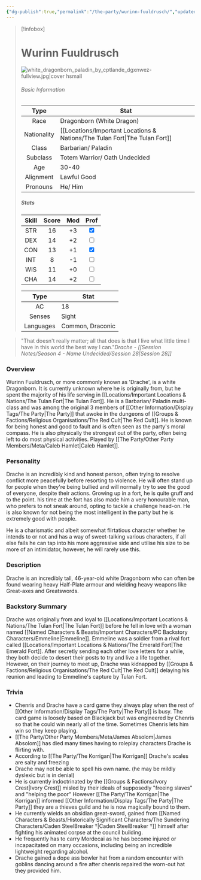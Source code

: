 ```yaml
---
{"dg-publish":true,"permalink":"/the-party/wurinn-fuuldrusch/","updated":"2025-01-14T21:01:11.450+00:00"}
---
```



> [!infobox]
> # Wurinn Fuuldrusch
> ![white_dragonborn_paladin_by_cptlande_dgxnwez-fullview.jpg|cover hsmall](/img/user/Admin/Attachments/white_dragonborn_paladin_by_cptlande_dgxnwez-fullview.jpg)
> ###### Basic Information
> 
>  Type | Stat |
> :----: | --- |
>  Race | Dragonborn (White Dragon) |
>  Nationality | [[Locations/Important Locations & Nations/The Tulan Fort\|The Tulan Fort]] |
>  Class | Barbarian/ Paladin |
>  Subclass | Totem Warrior/ Oath Undecided |
>  Age | 30-40 |
>  Alignment | Lawful Good |
>  Pronouns | He/ Him |
>  ##### Stats
> Skill | Score | Mod | Prof |
> :---: | :---: | :---: | :---: |
>  STR | 16 | +3 | <input type="checkbox" checked> |
>  DEX | 14 | +2 |  <input type="checkbox" unchecked> |
>  CON | 13 | +1 | <input type="checkbox" checked> |
>  INT | 8 | -1 | <input type="checkbox" unchecked>|
>  WIS | 11 | +0 | <input type="checkbox" unchecked> |
>  CHA | 14 | +2 | <input type="checkbox" unchecked> |
>  
>Type | Stat |
>:---: | --- |
>AC | 18 |
>Senses | Sight |
>Languages | Common, Draconic|


> "That doesn't really matter; all that does is that I live what little time I have in this world the best way I can."<cite>Drache - [[Session Notes/Season 4 - Name Undecided/Session 28\|Session 28]]</cite>

### Overview
Wurinn Fuuldrusch, or more commonly known as 'Drache', is a white Dragonborn. It is currently unknown where he is originally from, but he spent the majority of his life serving in [[Locations/Important Locations & Nations/The Tulan Fort\|The Tulan Fort]]. He is a Barbarian/ Paladin multi-class and was among the original 3 members of [[Other Information/Display Tags/The Party\|The Party]] that awoke in the dungeons of [[Groups & Factions/Religious Organisations/The Red Cult\|The Red Cult]]. He is known for being honest and good to fault and is often seen as the party's moral compass. He is also physically the strongest out of the party, often being left to do most physical activities. Played by [[The Party/Other Party Members/Meta/Caleb Hamlet\|Caleb Hamlet]].

### Personality
Drache is an incredibly kind and honest person, often trying to resolve conflict more peacefully before resorting to violence. He will often stand up for people when they're being bullied and will normally try to see the good of everyone, despite their actions. Growing up in a fort, he is quite gruff and to the point. his time at the fort has also made him a very honourable man, who prefers to not sneak around, opting to tackle a challenge head-on. He is also known for not being the most intelligent in the party but he is extremely good with people. 

He is a charismatic and albeit somewhat flirtatious character whether he intends to or not and has a way of sweet-talking various characters, if all else fails he can tap into his more aggressive side and utilise his size to be more of an intimidator, however, he will rarely use this.

### Description
Drache is an incredibly tall, 46-year-old white Dragonborn who can often be found wearing heavy Half-Plate armour and wielding heavy weapons like Great-axes and Greatswords. 

### Backstory Summary
Drache was originally from and loyal to [[Locations/Important Locations & Nations/The Tulan Fort\|The Tulan Fort]] before he fell in love with a woman named [[Named Characters & Beasts/Important Characters/PC Backstory Characters/Emmeline\|Emmeline]]. Emmeline was a soldier from a rival fort called [[Locations/Important Locations & Nations/The Emerald Fort\|The Emerald Fort]]. After secretly sending each other love letters for a while, they both decide to desert their posts to try and live a life together. However, on their journey to meet up, Drache was kidnapped by [[Groups & Factions/Religious Organisations/The Red Cult\|The Red Cult]] delaying his reunion and leading to Emmeline's capture by Tulan Fort.

### Trivia
- Chenris and Drache have a card game they always play when the rest of [[Other Information/Display Tags/The Party\|The Party]] is busy. The card game is loosely based on Blackjack but was engineered by Chenris so that he could win nearly all of the time. Sometimes Chenris lets him win so they keep playing. 
- [[The Party/Other Party Members/Meta/James Absolom\|James Absolom]] has died many times having to roleplay characters Drache is flirting with.
- According to [[The Party/The Korrigan\|The Korrigan]] Drache's scales are salty and freezing
- Drache may not be able to spell his own name. (he may be mildly dyslexic but is in denial)
- He is currently indoctrinated by the [[Groups & Factions/Ivory Crest\|Ivory Crest]] misled by their ideals of supposedly "freeing slaves" and "helping the poor" However [[The Party/The Korrigan\|The Korrigan]] informed [[Other Information/Display Tags/The Party\|The Party]] they are a thieves guild and he is now magically bound to them.
- He currently wields an obsidian great-sword, gained from [[Named Characters & Beasts/Historically Significant  Characters/The Sundering Characters/Caden SteelBreaker †\|Caden SteelBreaker †]] himself after fighting his animated corpse at the council building. 
- He frequently has to carry Mordecai as he has become injured or incapacitated on many occasions, including being an incredible lightweight regarding alcohol.
- Drache gained a dope ass bowler hat from a random encounter with goblins dancing around a fire after chenris repaired the worn-out hat they provided him.